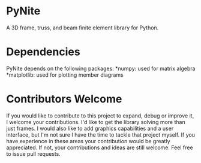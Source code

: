 # PyNite
A 3D frame, truss, and beam finite element library for Python.

# Dependencies
PyNite depends on the following packages:
*numpy: used for matrix algebra
*matplotlib: used for plotting member diagrams

# Contributors Welcome
If you would like to contribute to this project to expand, debug or improve it, I welcome your contributions. I'd like to get the library solving more than just frames. I would also like to add graphics capabilities and a user interface, but I'm not sure I have the time to tackle that project myself. If you have experience in these areas your contribution would be greatly appreciated. If not, your contributions and ideas are still welcome. Feel free to issue pull requests.
